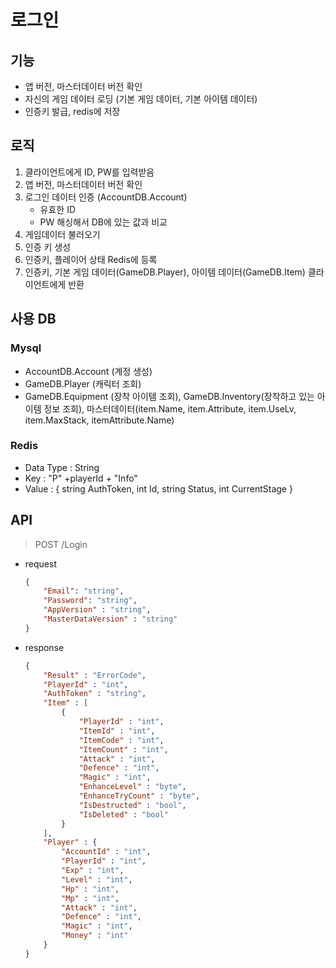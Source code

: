 # 로그인

## 기능
* 앱 버전, 마스터데이터 버전 확인
* 자신의 게임 데이터 로딩 (기본 게임 데이터, 기본 아이템 데이터)
* 인증키 발급, redis에 저장

## 로직
1. 클라이언트에게 ID, PW를 입력받음
2. 앱 버전, 마스터데이터 버전 확인
3. 로그인 데이터 인증 (AccountDB.Account)
    * 유효한 ID
    * PW 해싱해서 DB에 있는 값과 비교
4. 게임데이터 불러오기
4. 인증 키 생성
5. 인증키, 플레이어 상태 Redis에 등록
5. 인증키, 기본 게임 데이터(GameDB.Player), 아이템 데이터(GameDB.Item) 클라이언트에게 반환

## 사용 DB
### Mysql
* AccountDB.Account (계정 생성)
* GameDB.Player (캐릭터 조회)
* GameDB.Equipment (장착 아이템 조회), GameDB.Inventory(장착하고 있는 아이템 정보 조회), 마스터데이터(item.Name, item.Attribute, item.UseLv, item.MaxStack, itemAttribute.Name)
### Redis
* Data Type : String
* Key : "P" +playerId + "Info"
* Value : { string AuthToken, int Id, string Status, int CurrentStage }

## API
> POST /Login
* request
    
    ``` JSON
    {
        "Email": "string",
        "Password": "string",
        "AppVersion" : "string",
        "MasterDataVersion" : "string"
    }
    ```
* response

    ``` JSON
    {
        "Result" : "ErrorCode",
        "PlayerId" : "int",
        "AuthToken" : "string",
        "Item" : [
            {
                "PlayerId" : "int",
                "ItemId" : "int",
                "ItemCode" : "int",
                "ItemCount" : "int",
                "Attack" : "int",
                "Defence" : "int",
                "Magic" : "int",
                "EnhanceLevel" : "byte",
                "EnhanceTryCount" : "byte",
                "IsDestructed" : "bool",
                "IsDeleted" : "bool"
            }
        ],
        "Player" : {
            "AccountId" : "int",
            "PlayerId" : "int",
            "Exp" : "int",
            "Level" : "int",
            "Hp" : "int",
            "Mp" : "int",
            "Attack" : "int",
            "Defence" : "int",
            "Magic" : "int",
            "Money" : "int"
        }
    }
    ```
